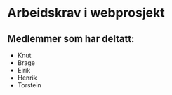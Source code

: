 # Arbeidskrav i webprosjekt

## Medlemmer som har deltatt:
- Knut
- Brage
- Eirik
- Henrik
- Torstein
